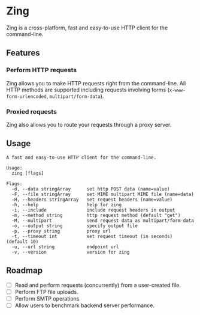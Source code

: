 # Zing 
Zing is a cross-platform, fast and easy-to-use HTTP client for the command-line.

## Features
### Perform HTTP requests
Zing allows you to make HTTP requests right from the command-line. All HTTP methods are supported including requests involving forms (`x-www-form-urlencoded`,  `multipart/form-data`).

### Proxied requests
Zing also allows you to route your requests through a proxy server.

## Usage

```
A fast and easy-to-use HTTP client for the command-line.

Usage:
  zing [flags]

Flags:
  -d, --data stringArray      set http POST data (name=value)
  -F, --file stringArray      set MIME multipart MIME file (name=data)
  -H, --headers stringArray   set request headers (name=value)
  -h, --help                  help for zing
  -i, --include               include request headers in output
  -m, --method string         http request method (default "get")
  -M, --multipart             send request data as multipart/form-data
  -o, --output string         specify output file
  -p, --proxy string          proxy url
  -t, --timeout int           set request timeout (in seconds) (default 10)
  -u, --url string            endpoint url
  -v, --version               version for zing
```

## Roadmap
- [ ] Read and perform requests (concurrently) from a user-created file.
- [ ] Perform FTP file uploads.
- [ ] Perform SMTP operations
- [ ] Allow users to benchmark backend server performance.

